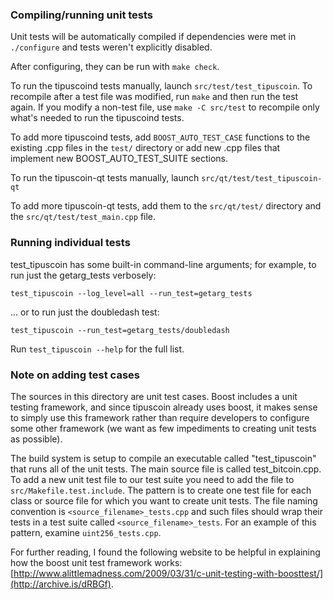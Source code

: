 ### Compiling/running unit tests

Unit tests will be automatically compiled if dependencies were met in `./configure`
and tests weren't explicitly disabled.

After configuring, they can be run with `make check`.

To run the tipuscoind tests manually, launch `src/test/test_tipuscoin`. To recompile
after a test file was modified, run `make` and then run the test again. If you
modify a non-test file, use `make -C src/test` to recompile only what's needed
to run the tipuscoind tests.

To add more tipuscoind tests, add `BOOST_AUTO_TEST_CASE` functions to the existing
.cpp files in the `test/` directory or add new .cpp files that
implement new BOOST_AUTO_TEST_SUITE sections.

To run the tipuscoin-qt tests manually, launch `src/qt/test/test_tipuscoin-qt`

To add more tipuscoin-qt tests, add them to the `src/qt/test/` directory and
the `src/qt/test/test_main.cpp` file.

### Running individual tests

test_tipuscoin has some built-in command-line arguments; for
example, to run just the getarg_tests verbosely:

    test_tipuscoin --log_level=all --run_test=getarg_tests

... or to run just the doubledash test:

    test_tipuscoin --run_test=getarg_tests/doubledash

Run `test_tipuscoin --help` for the full list.

### Note on adding test cases

The sources in this directory are unit test cases.  Boost includes a
unit testing framework, and since tipuscoin already uses boost, it makes
sense to simply use this framework rather than require developers to
configure some other framework (we want as few impediments to creating
unit tests as possible).

The build system is setup to compile an executable called "test_tipuscoin"
that runs all of the unit tests.  The main source file is called
test_bitcoin.cpp. To add a new unit test file to our test suite you need
to add the file to `src/Makefile.test.include`. The pattern is to create
one test file for each class or source file for which you want to create
unit tests.  The file naming convention is `<source_filename>_tests.cpp`
and such files should wrap their tests in a test suite
called `<source_filename>_tests`. For an example of this pattern,
examine `uint256_tests.cpp`.

For further reading, I found the following website to be helpful in
explaining how the boost unit test framework works:
[http://www.alittlemadness.com/2009/03/31/c-unit-testing-with-boosttest/](http://archive.is/dRBGf).
